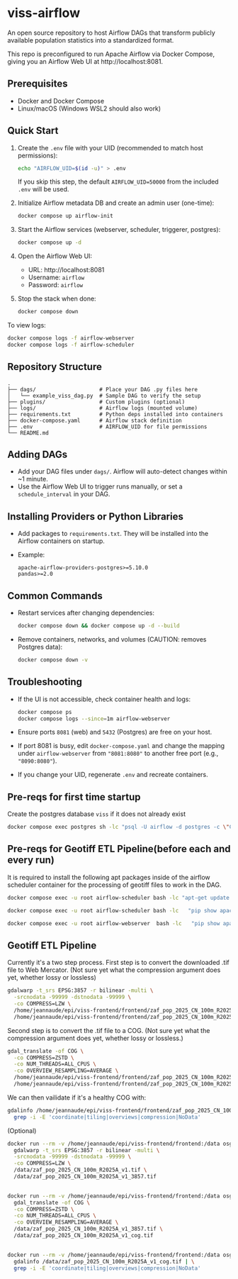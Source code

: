 # viss-airflow

An open source repository to host Airflow DAGs that transform publicly available population statistics into a standardized format.

This repo is preconfigured to run Apache Airflow via Docker Compose, giving you an Airflow Web UI at http://localhost:8081.

## Prerequisites

- Docker and Docker Compose
- Linux/macOS (Windows WSL2 should also work)

## Quick Start

1. Create the `.env` file with your UID (recommended to match host permissions):

   ```bash
   echo "AIRFLOW_UID=$(id -u)" > .env
   ```

   If you skip this step, the default `AIRFLOW_UID=50000` from the included `.env` will be used.

2. Initialize Airflow metadata DB and create an admin user (one-time):

   ```bash
   docker compose up airflow-init
   ```

3. Start the Airflow services (webserver, scheduler, triggerer, postgres):

   ```bash
   docker compose up -d
   ```

4. Open the Airflow Web UI:

   - URL: http://localhost:8081
   - Username: `airflow`
   - Password: `airflow`

5. Stop the stack when done:

   ```bash
   docker compose down
   ```

To view logs:

```bash
docker compose logs -f airflow-webserver
docker compose logs -f airflow-scheduler
```

## Repository Structure

```
.
├── dags/                    # Place your DAG .py files here
│   └── example_viss_dag.py  # Sample DAG to verify the setup
├── plugins/                 # Custom plugins (optional)
├── logs/                    # Airflow logs (mounted volume)
├── requirements.txt         # Python deps installed into containers
├── docker-compose.yaml      # Airflow stack definition
├── .env                     # AIRFLOW_UID for file permissions
└── README.md
```

## Adding DAGs

- Add your DAG files under `dags/`. Airflow will auto-detect changes within ~1 minute.
- Use the Airflow Web UI to trigger runs manually, or set a `schedule_interval` in your DAG.

## Installing Providers or Python Libraries

- Add packages to `requirements.txt`. They will be installed into the Airflow containers on startup.
- Example:

  ```
  apache-airflow-providers-postgres>=5.10.0
  pandas>=2.0
  ```

## Common Commands

- Restart services after changing dependencies:

  ```bash
  docker compose down && docker compose up -d --build
  ```

- Remove containers, networks, and volumes (CAUTION: removes Postgres data):

  ```bash
  docker compose down -v
  ```

## Troubleshooting

- If the UI is not accessible, check container health and logs:

  ```bash
  docker compose ps
  docker compose logs --since=1m airflow-webserver
  ```

- Ensure ports `8081` (web) and `5432` (Postgres) are free on your host.
- If port 8081 is busy, edit `docker-compose.yaml` and change the mapping under `airflow-webserver` from `"8081:8080"` to another free port (e.g., `"8090:8080"`).
- If you change your UID, regenerate `.env` and recreate containers.

## Pre-reqs for first time startup

Create the postgres database `viss` if it does not already exist
```bash
docker compose exec postgres sh -lc "psql -U airflow -d postgres -c \"CREATE DATABASE viss OWNER airflow;\""
```

## Pre-reqs for Geotiff ETL Pipeline(before each and every run)

It is required to install the following apt packages inside of the airflow scheduler container for the processing of geotiff files to work in the DAG.
```bash
docker compose exec -u root airflow-scheduler bash -lc "apt-get update && apt-get install -y gdal-bin && gdalwarp --version && gdalinfo --version"
```

```bash
docker compose exec -u root airflow-scheduler bash -lc   "pip show apache-airflow-providers-postgres || pip install --no-cache-dir apache-airflow-providers-postgres"
```

```bash
docker compose exec -u root airflow-webserver  bash -lc   "pip show apache-airflow-providers-postgres || pip install --no-cache-dir apache-airflow-providers-postgres"
```

## Geotiff ETL Pipeline

Currently it's a two step process. First step is to convert the downloaded .tif file to Web Mercator. (Not sure yet what the compression argument does yet, whether lossy or lossless)

```bash
gdalwarp -t_srs EPSG:3857 -r bilinear -multi \
  -srcnodata -99999 -dstnodata -99999 \
  -co COMPRESS=LZW \
  /home/jeannaude/epi/viss-frontend/frontend/zaf_pop_2025_CN_100m_R2025A_v1.tif \
  /home/jeannaude/epi/viss-frontend/frontend/zaf_pop_2025_CN_100m_R2025A_v1_3857.tif
```

Second step is to convert the .tif file to a COG. (Not sure yet what the compression argument does yet, whether lossy or lossless.)
```bash
gdal_translate -of COG \
  -co COMPRESS=ZSTD \
  -co NUM_THREADS=ALL_CPUS \
  -co OVERVIEW_RESAMPLING=AVERAGE \
  /home/jeannaude/epi/viss-frontend/frontend/zaf_pop_2025_CN_100m_R2025A_v1_3857.tif \
  /home/jeannaude/epi/viss-frontend/frontend/zaf_pop_2025_CN_100m_R2025A_v1_cog.tif
  ```

We can then vailidate if it's a healthy COG with:
```bash
gdalinfo /home/jeannaude/epi/viss-frontend/frontend/zaf_pop_2025_CN_100m_R2025A_v1_cog.tif | \
  grep -i -E 'coordinate|tiling|overviews|compression|NoData'
```

(Optional)

```bash
docker run --rm -v /home/jeannaude/epi/viss-frontend/frontend:/data osgeo/gdal:alpine-small-latest \
  gdalwarp -t_srs EPSG:3857 -r bilinear -multi \
  -srcnodata -99999 -dstnodata -99999 \
  -co COMPRESS=LZW \
  /data/zaf_pop_2025_CN_100m_R2025A_v1.tif \
  /data/zaf_pop_2025_CN_100m_R2025A_v1_3857.tif
  

docker run --rm -v /home/jeannaude/epi/viss-frontend/frontend:/data osgeo/gdal:alpine-small-latest \
  gdal_translate -of COG \
  -co COMPRESS=ZSTD \
  -co NUM_THREADS=ALL_CPUS \
  -co OVERVIEW_RESAMPLING=AVERAGE \
  /data/zaf_pop_2025_CN_100m_R2025A_v1_3857.tif \
  /data/zaf_pop_2025_CN_100m_R2025A_v1_cog.tif
  

docker run --rm -v /home/jeannaude/epi/viss-frontend/frontend:/data osgeo/gdal:alpine-small-latest \
  gdalinfo /data/zaf_pop_2025_CN_100m_R2025A_v1_cog.tif | \
  grep -i -E 'coordinate|tiling|overviews|compression|NoData'
```

